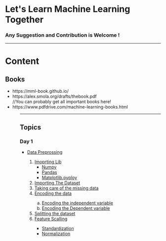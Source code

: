 
<h1>Let's Learn Machine Learning Together</h1>
<h3>Any Suggestion and Contribution is Welcome ! </h3>
<hr></hr>
                                    
<h1> Content </h1>

<h2>Books</h2>
  <ul>
  <li>https://mml-book.github.io/</li>
  <li>https://alex.smola.org/drafts/thebook.pdf</li>
  //You can probably get all important books here!
   <li>https://www.pdfdrive.com/machine-learning-books.html</li>
  <ul>
 <hr></hr>
  <h2>Topics</h2>
  <h3>Day 1</h3>
  <a href="https://www.geeksforgeeks.org/data-preprocessing-machine-learning-python/">
    <ul>
        <li>Data Preprossing</li>
        <ol>
            <li>
                Imoprting Lib
                 <ul>
                     <li>Numpy</li>
                     <li>Pandas</li>
                     <li>Matplotlib.pyploy</li>
                 </ul>
            </li>
            <li>Importing The Dataset</li>
            <li>Taking care of the missing data</li>
            <li>Encoding the data</li>
            <ol type="a">
                <li>Encoding the independent variable</li>
                <li>Encoding the Dependent variable</li>
            </ol>
            <li>Splitting the dataset</li>
            <li>Feature Scalling</li>
            <ul>
                <li>Standardization</li>
                <li>Normalization</li>
            </ul>
        </ol>
    </ul>
</a>

